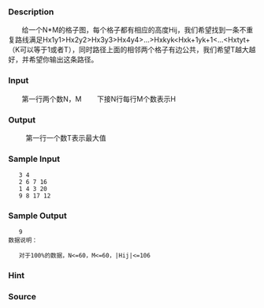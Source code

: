 
### Description
       给一个N*M的格子图，每个格子都有相应的高度Hij，我们希望找到一条不重复路线满足Hx1y1>Hx2y2>Hx3y3>Hx4y4>…>Hxkyk<Hxk+1yk+1<…<Hxtyt+（K可以等于1或者T），同时路径上面的相邻两个格子有边公共，我们希望T越大越好，并希望你输出这条路径。
### Input
       第一行两个数N，M
       下接N行每行M个数表示H
### Output
 
       第一行一个数T表示最大值
   
### Sample Input
       3 4
       2 6 7 16
       1 4 3 20
       9 8 17 12

### Sample Output
       9
    数据说明：

       对于100%的数据，N<=60，M<=60，|Hij|<=106
### Hint

### Source
